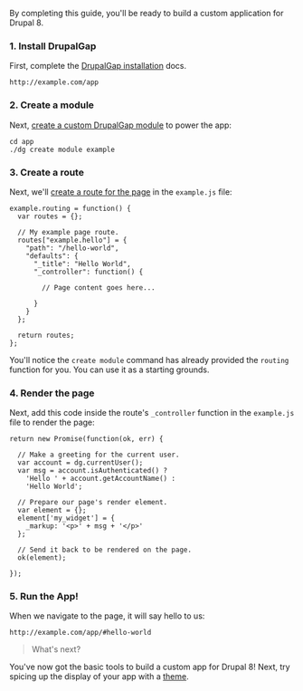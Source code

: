 By completing this guide, you'll be ready to build a custom application for Drupal 8.

### 1. Install DrupalGap

First, complete the [DrupalGap installation](Install) docs.

```
http://example.com/app
```

### 2. Create a module

Next, [create a custom DrupalGap module](Modules/Create_a_Custom_Module) to power the app:

```
cd app
./dg create module example
```

### 3. Create a route

Next, we'll [create a route for the page](Pages/Creating_a_Custom_Page) in the `example.js` file:

```
example.routing = function() {
  var routes = {};

  // My example page route.
  routes["example.hello"] = {
    "path": "/hello-world",
    "defaults": {
      "_title": "Hello World",
      "_controller": function() {

        // Page content goes here...

      }
    }
  };

  return routes;
};
```

You'll notice the `create module` command has already provided the `routing` function for you. You can use it as a starting grounds.

### 4. Render the page

Next, add this code inside the route's `_controller` function in the `example.js` file to render the page:

```
return new Promise(function(ok, err) {

  // Make a greeting for the current user.
  var account = dg.currentUser();
  var msg = account.isAuthenticated() ?
    'Hello ' + account.getAccountName() :
    'Hello World';

  // Prepare our page's render element.
  var element = {};
  element['my_widget'] = {
    _markup: '<p>' + msg + '</p>'
  };

  // Send it back to be rendered on the page.
  ok(element);

});
```

### 5. Run the App!

When we navigate to the page, it will say hello to us:

```
http://example.com/app/#hello-world
```

> What's next?

You've now got the basic tools to build a custom app for Drupal 8! Next, try spicing up the display of your app with a [theme](Themes).
